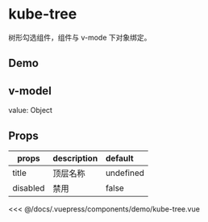 # kube-tree

树形勾选组件，组件与 v-mode 下对象绑定。

## Demo

<demo-kube-tree />

## v-model
value: Object

## Props
| props   | description | default |
| ------------- |:-------------| :-----|
| title | 顶层名称 | undefined | 
| disabled | 禁用 | false | 

<<< @/docs/.vuepress/components/demo/kube-tree.vue